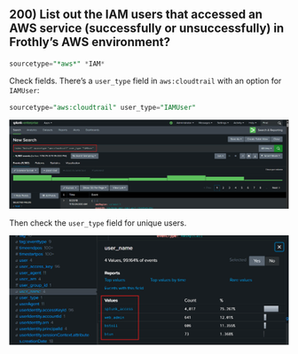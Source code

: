 ## 200) List out the IAM users that accessed an AWS service (successfully or unsuccessfully) in Frothly’s AWS environment?
```sql    
sourcetype="*aws*" *IAM*
```
Check fields. There’s a ```user_type``` field in ```aws:cloudtrail``` with an option for ```IAMUser```:
```SQL    
sourcetype="aws:cloudtrail" user_type="IAMUser"
```
<p align="center"><img src="https://github.com/ssharma250894/BOTS/blob/main/Images/200_1.png"></p>

Then check the ```user_type``` field for unique users.

<p align="center"><img src="https://github.com/ssharma250894/BOTS/blob/main/Images/200_2.png"></p>
